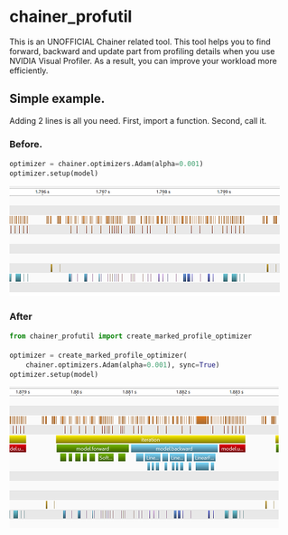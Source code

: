 # chainer_profutil

This is an UNOFFICIAL Chainer related tool. This tool helps you to find forward, backward and update part from profiling details when you use NVIDIA Visual Profiler. As a result, you can improve your workload more efficiently.

## Simple example.

Adding 2 lines is all you need. First, import a function. Second, call it.

### Before.

```python
optimizer = chainer.optimizers.Adam(alpha=0.001)
optimizer.setup(model)
```

[![A profiling result without nvtx mark.](./docs/imgs/profiling_example_without_mark_small.png "A profiling result without nvtx mark.")](./docs/imgs/profiling_example_without_mark.png)

### After

```python
from chainer_profutil import create_marked_profile_optimizer

optimizer = create_marked_profile_optimizer(
    chainer.optimizers.Adam(alpha=0.001), sync=True)
optimizer.setup(model)
```

[![A profiling result with nvtx mark.](./docs/imgs/profiling_example_with_mark_small.png "A profiling result with nvtx mark.")](./docs/imgs/profiling_example_with_mark.png)
